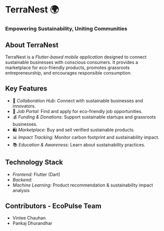 # TerraNest 🌍  
### Empowering Sustainability, Uniting Communities  

## About TerraNest  
TerraNest is a *Flutter-based mobile application* designed to connect sustainable businesses with conscious consumers. It provides a marketplace for eco-friendly products, promotes grassroots entrepreneurship, and encourages responsible consumption.  

## Key Features  
- 🌱 *Collaboration Hub:* Connect with sustainable businesses and innovators.  
- 💼 *Job Portal:* Find and apply for eco-friendly job opportunities.  
- 💰 *Funding & Donations:* Support sustainable startups and grassroots businesses.  
- 🛍 *Marketplace:* Buy and sell verified sustainable products.  
- 📊 *Impact Tracking:* Monitor carbon footprint and sustainability impact.  
- 📚 *Education & Awareness:* Learn about sustainability practices.  

## Technology Stack  
- *Frontend:* Flutter (Dart)  
- *Backend:*   
- *Machine Learning:* Product recommendation & sustainability impact analysis

## Contributors - EcoPulse Team
- Vintee Chauhan
- Pankaj Dhurandhar
